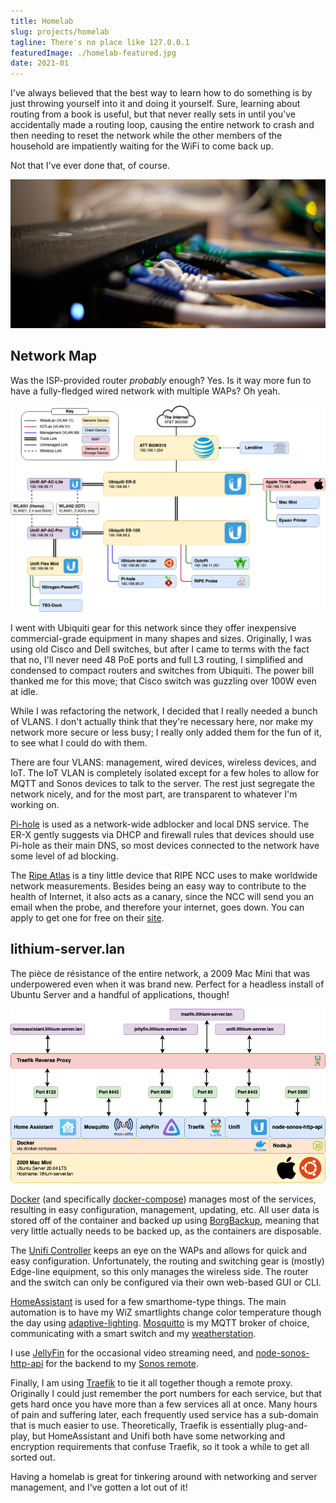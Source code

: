 ```yaml
---
title: Homelab
slug: projects/homelab
tagline: There's no place like 127.0.0.1
featuredImage: ./homelab-featured.jpg
date: 2021-01
---
```


I've always believed that the best way to learn how to do something is by just throwing yourself into it and doing it yourself.
Sure, learning about routing from a book is useful, but that never really sets in until you've accidentally made a routing loop, causing the entire network to crash and then needing to reset the network while the other members of the household are impatiently waiting for the WiFi to come back up.

Not that I've ever done that, of course.

![Some rather pretty Cat6 cables coming off of the ES-10X](homelab-featured.jpg)

## Network Map ##

Was the ISP-provided router *probably* enough?
Yes.
Is it way more fun to have a fully-fledged wired network with multiple WAPs?
Oh yeah. 

![Network map](network-diagram.png)

I went with Ubiquiti gear for this network since they offer inexpensive commercial-grade equipment in many shapes and sizes.
Originally, I was using old Cisco and Dell switches, but after I came to terms with the fact that no, I'll never need 48 PoE ports and full L3 routing, I simplified and condensed to compact routers and switches from Ubiquiti.
The power bill thanked me for this move; that Cisco switch was guzzling over 100W even at idle. 

While I was refactoring the network, I decided that I really needed a bunch of VLANS.
I don't actually think that they're necessary here, nor make my network more secure or less busy; I really only added them for the fun of it, to see what I could do with them.

There are four VLANS: management, wired devices, wireless devices, and IoT. 
The IoT VLAN is completely isolated except for a few holes to allow for MQTT and Sonos devices to talk to the server.
The rest just segregate the network nicely, and for the most part, are transparent to whatever I'm working on. 

[Pi-hole](https://pi-hole.net/) is used as a network-wide adblocker and local DNS service. 
The ER-X gently suggests via DHCP and firewall rules that devices should use Pi-hole as their main DNS, so most devices connected to the network have some level of ad blocking.

The [Ripe Atlas](https://atlas.ripe.net/) is a tiny little device that RIPE NCC uses to make worldwide network measurements. 
Besides being an easy way to contribute to the health of Internet, it also acts as a canary, since the NCC will send you an email when the probe, and therefore your internet, goes down.
You can apply to get one for free on their [site](https://atlas.ripe.net/get-involved/become-a-host/).

## lithium-server.lan ##

The pièce de résistance of the entire network, a 2009 Mac Mini that was underpowered even when it was brand new. 
Perfect for a headless install of Ubuntu Server and a handful of applications, though!

![Server service map](server-diagram.png)

[Docker](https://www.docker.com/) (and specifically [docker-compose](https://docs.docker.com/compose/)) manages most of the services, resulting in easy configuration, management, updating, etc.
All user data is stored off of the container and backed up using [BorgBackup](https://www.borgbackup.org/), meaning that very little actually needs to be backed up, as the containers are disposable.

The [Unifi Controller](https://hub.docker.com/r/linuxserver/unifi-controller) keeps an eye on the WAPs and allows for quick and easy configuration.
Unfortunately, the routing and switching gear is (mostly) Edge-line equipment, so this only manages the wireless side. 
The router and the switch can only be configured via their own web-based GUI or CLI.

[HomeAssistant](https://www.home-assistant.io/) is used for a few smarthome-type things.
The main automation is to have my WiZ smartlights change color temperature though the day using [adaptive-lighting](https://github.com/basnijholt/adaptive-lighting).
[Mosquitto](https://hub.docker.com/_/eclipse-mosquitto) is my MQTT broker of choice, communicating with a smart switch and my [weatherstation](../weatherstation).

I use [JellyFin](https://jellyfin.org/) for the occasional video streaming need, and [node-sonos-http-api](https://github.com/jishi/node-sonos-http-api) for the backend to my [Sonos remote](https://github.com/eosti/sonos-remote).

Finally, I am using [Traefik](https://traefik.io/traefik/) to tie it all together though a remote proxy.
Originally I could just remember the port numbers for each service, but that gets hard once you have more than a few services all at once.
Many hours of pain and suffering later, each frequently used service has a sub-domain that is much easier to use.
Theoretically, Traefik is essentially plug-and-play, but HomeAssistant and Unifi both have some networking and encryption requirements that confuse Traefik, so it took a while to get all sorted out.

Having a homelab is great for tinkering around with networking and server management, and I've gotten a lot out of it!

